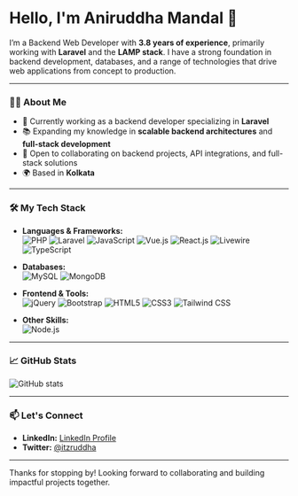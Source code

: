 # Hello, I'm Aniruddha Mandal 👋

I’m a Backend Web Developer with **3.8 years of experience**, primarily working with **Laravel** and the **LAMP stack**. I have a strong foundation in backend development, databases, and a range of technologies that drive web applications from concept to production.

---

### 👨‍💻 About Me
- 💼 Currently working as a backend developer specializing in **Laravel**
- 📚 Expanding my knowledge in **scalable backend architectures** and **full-stack development**
- 🤝 Open to collaborating on backend projects, API integrations, and full-stack solutions
- 🌍 Based in **Kolkata**

---

### 🛠️ My Tech Stack

- **Languages & Frameworks:**  
  ![PHP](https://img.shields.io/badge/-PHP-777BB4?logo=php&logoColor=white&style=flat)
  ![Laravel](https://img.shields.io/badge/-Laravel-FF2D20?logo=laravel&logoColor=white&style=flat)
  ![JavaScript](https://img.shields.io/badge/-JavaScript-F7DF1E?logo=javascript&logoColor=black&style=flat)
  ![Vue.js](https://img.shields.io/badge/-Vue.js-4FC08D?logo=vue.js&logoColor=white&style=flat)
  ![React.js](https://img.shields.io/badge/-React.js-61DAFB?logo=react&logoColor=black&style=flat)
  ![Livewire](https://img.shields.io/badge/-Livewire-4D4D4D?logo=livewire&logoColor=white&style=flat)
  ![TypeScript](https://img.shields.io/badge/-TypeScript-3178C6?logo=typescript&logoColor=white&style=flat)

- **Databases:**  
  ![MySQL](https://img.shields.io/badge/-MySQL-4479A1?logo=mysql&logoColor=white&style=flat)
  ![MongoDB](https://img.shields.io/badge/-MongoDB-47A248?logo=mongodb&logoColor=white&style=flat)

- **Frontend & Tools:**  
  ![jQuery](https://img.shields.io/badge/-jQuery-0769AD?logo=jquery&logoColor=white&style=flat)
  ![Bootstrap](https://img.shields.io/badge/-Bootstrap-563D7C?logo=bootstrap&logoColor=white&style=flat)
  ![HTML5](https://img.shields.io/badge/-HTML5-E34F26?logo=html5&logoColor=white&style=flat)
  ![CSS3](https://img.shields.io/badge/-CSS3-1572B6?logo=css3&logoColor=white&style=flat)
  ![Tailwind CSS](https://img.shields.io/badge/-TailwindCSS-06B6D4?logo=tailwindcss&logoColor=white&style=flat)

- **Other Skills:**  
  ![Node.js](https://img.shields.io/badge/-Node.js-339933?logo=node.js&logoColor=white&style=flat)

---

### 📈 GitHub Stats

![GitHub stats](https://github-readme-stats.vercel.app/api?username=itzruddha&show_icons=true&theme=dark)

---

### 📫 Let's Connect

- **LinkedIn:** [LinkedIn Profile](https://www.linkedin.com/in/aniruddhamandal01)
- **Twitter:** [@itzruddha](https://twitter.com/itzruddha)

---

Thanks for stopping by! Looking forward to collaborating and building impactful projects together.
